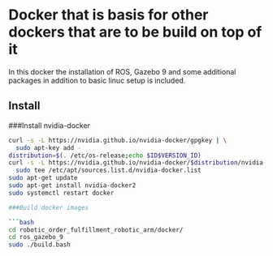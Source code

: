 # Docker that is basis for other dockers that are to be build on top of it
In this docker the installation of ROS, Gazebo 9 and some additional packages in addition to basic linuc setup is included.


## Install
###Install nvidia-docker 
```bash
curl -s -L https://nvidia.github.io/nvidia-docker/gpgkey | \
  sudo apt-key add -
distribution=$(. /etc/os-release;echo $ID$VERSION_ID)
curl -s -L https://nvidia.github.io/nvidia-docker/$distribution/nvidia-docker.list | \
  sudo tee /etc/apt/sources.list.d/nvidia-docker.list
sudo apt-get update
sudo apt-get install nvidia-docker2
sudo systemctl restart docker

###Build docker images

```bash
cd robotic_order_fulfillment_robotic_arm/docker/
cd ros_gazebo_9
sudo ./build.bash 
```
